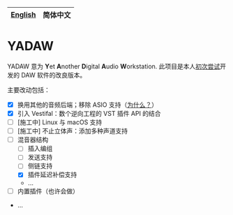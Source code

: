 | [English](./README.md) | 简体中文 |
| ---------------------- | -------- |

# YADAW

YADAW 意为 **Y**et **A**nother **D**igital **A**udio **W**orkstation. 此项目是本人[初次尝试](https://github.com/xris1658/musec-legacy)开发的 DAW 软件的改良版本。

主要改动包括：
- [x] 换用其他的音频后端；移除 ASIO 支持（[为什么？](https://github.com/xris1658/musec-legacy/issues/7)）
- [x] 引入 Vestifal：数个逆向工程的 VST 插件 API 的结合
- [ ] [施工中] Linux 与 macOS 支持
- [ ] [施工中] 不止立体声：添加多种声道支持
- [ ] 混音器结构
  - [ ] 插入编组
  - [ ] 发送支持
  - [ ] 侧链支持
  - [x] 插件延迟补偿支持
  - ...
- [ ] 内置插件（也许会做）
- ...